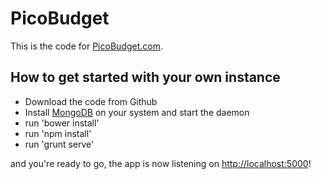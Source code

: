 PicoBudget
==========

This is the code for [PicoBudget.com](http://www.picobudget.com).


How to get started with your own instance
---------

* Download the code from Github
* Install [MongoDB](http://www.mongodb.org/) on your system and start the daemon
* run 'bower install'
* run 'npm install'
* run 'grunt serve'

and you're ready to go, the app is now listening on [http://localhost:5000](http://localhost:5000)!

